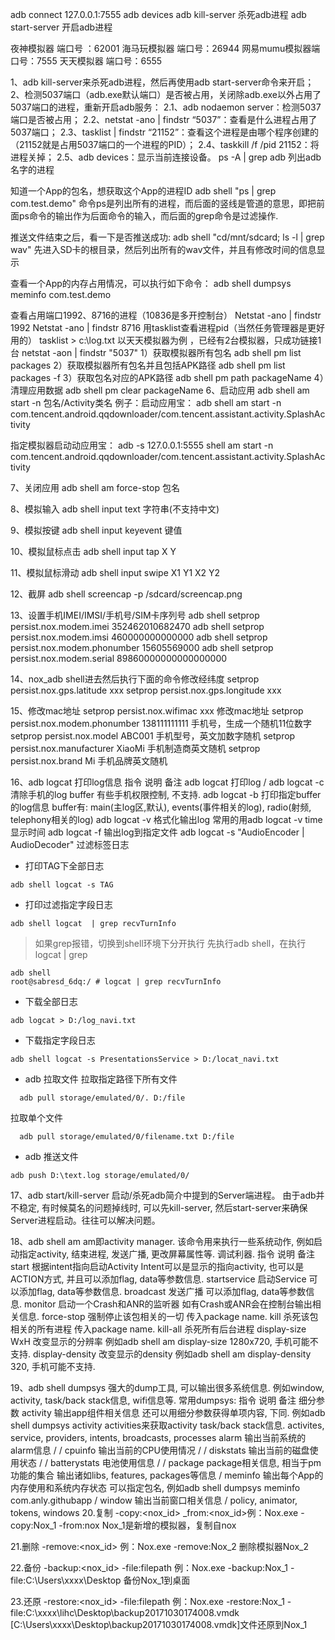 

adb connect 127.0.0.1:7555
adb   devices
adb kill-server 杀死adb进程
adb start-server 开启adb进程

夜神模拟器 端口号 ：62001
海马玩模拟器 端口号：26944
网易mumu模拟器端口号：7555
天天模拟器 端口号：6555

1、adb kill-server来杀死adb进程，然后再使用adb start-server命令来开启； 
2、检测5037端口（adb.exe默认端口）是否被占用，关闭除adb.exe以外占用了5037端口的进程，重新开启adb服务： 
2.1、adb nodaemon server：检测5037端口是否被占用； 
2.2、netstat -ano | findstr “5037”：查看是什么进程占用了5037端口； 
2.3、tasklist | findstr “21152”：查看这个进程是由哪个程序创建的（21152就是占用5037端口的一个进程的PID）； 
2.4、taskkill /f /pid 21152：将进程关掉； 
2.5、adb devices：显示当前连接设备。 
ps -A | grep adb 列出adb名字的进程

知道一个App的包名，想获取这个App的进程ID
adb shell "ps | grep com.test.demo" 命令ps是列出所有的进程，而后面的竖线是管道的意思，即把前面ps命令的输出作为后面命令的输入，而后面的grep命令是过滤操作.

推送文件结束之后，看一下是否推送成功:
adb shell "cd/mnt/sdcard; ls -l | grep wav" 先进入SD卡的根目录，然后列出所有的wav文件，并且有修改时间的信息显示

查看一个App的内存占用情况，可以执行如下命令：
adb shell dumpsys meminfo com.test.demo


查看占用端口1992、8716的进程（10836是多开控制台）
Netstat -ano | findstr 1992
Netstat -ano | findstr 8716
用tasklist查看进程pid（当然任务管理器是更好用的）
tasklist > c:\log.txt
以天天模拟器为例 ，已经有2台模拟器，只成功链接1台
netstat -aon | findstr "5037"
1）获取模拟器所有包名
adb shell pm list packages
2）获取模拟器所有包名并且包括APK路径
adb shell pm list packages -f
3）获取包名对应的APK路径
adb shell pm path packageName
4）清理应用数据
adb shell pm clear packageName
6、启动应用
adb shell am start -n 包名/Activity类名
例子：启动应用宝：
adb shell am start -n com.tencent.android.qqdownloader/com.tencent.assistant.activity.SplashActivity

指定模拟器启动动应用宝：
adb -s 127.0.0.1:5555 shell am start -n com.tencent.android.qqdownloader/com.tencent.assistant.activity.SplashActivity


7、关闭应用
adb shell am force-stop 包名

8、模拟输入
adb shell input text 字符串(不支持中文)

9、模拟按键
adb shell input keyevent 键值

10、模拟鼠标点击
adb shell input tap X Y

11、模拟鼠标滑动
adb shell input swipe X1 Y1 X2 Y2

12、截屏
adb shell screencap -p /sdcard/screencap.png

13、设置手机IMEI/IMSI/手机号/SIM卡序列号
adb shell setprop persist.nox.modem.imei 352462010682470
adb shell setprop persist.nox.modem.imsi 460000000000000
adb shell setprop persist.nox.modem.phonumber 15605569000
adb shell setprop persist.nox.modem.serial 89860000000000000000

14、nox_adb shell进去然后执行下面的命令修改经纬度
setprop persist.nox.gps.latitude xxx
setprop persist.nox.gps.longitude xxx

15、修改mac地址
setprop persist.nox.wifimac xxx                  修改mac地址
setprop persist.nox.modem.phonumber 138111111111         手机号，生成一个随机11位数字
setprop persist.nox.model ABC001                  手机型号，英文加数字随机
setprop persist.nox.manufacturer XiaoMi               手机制造商英文随机
setprop persist.nox.brand Mi                    手机品牌英文随机



16、adb logcat
打印log信息
指令 说明 备注
adb logcat 打印log /
adb logcat -c 清除手机的log buffer 有些手机权限控制, 不支持.
adb logcat -b <buffer> 打印指定buffer的log信息 buffer有: main(主log区,默认), events(事件相关的log), radio(射频, telephony相关的log)
adb logcat -v <format> 格式化输出log 常用的用adb logcat -v time显示时间
adb logcat -f <filename> 输出log到指定文件 
adb logcat -s "AudioEncoder | AudioDecoder"  过滤标签日志

- 打印TAG下全部日志
```
adb shell logcat -s TAG
```
- 打印过滤指定字段日志

```
adb shell logcat  | grep recvTurnInfo
```
> 如果grep报错，切换到shell环境下分开执行
> 先执行adb shell，在执行logcat | grep

```
adb shell
root@sabresd_6dq:/ # logcat | grep recvTurnInfo
```

- 下载全部日志

```
adb logcat > D:/log_navi.txt
```
- 下载指定字段日志

```
adb shell logcat -s PresentationsService > D:/locat_navi.txt
```
- adb 拉取文件
拉取指定路径下所有文件
```
  adb pull storage/emulated/0/. D:/file
```
拉取单个文件
```
  adb pull storage/emulated/0/filename.txt D:/file
```

- adb 推送文件
```
adb push D:\text.log storage/emulated/0/
```


17、adb start/kill-server
启动/杀死adb简介中提到的Server端进程。
由于adb并不稳定, 有时候莫名的问题掉线时, 可以先kill-server, 然后start-server来确保Server进程启动。往往可以解决问题。

18、adb shell am
am即activity manager.
该命令用来执行一些系统动作, 例如启动指定activity, 结束进程, 发送广播, 更改屏幕属性等. 调试利器.
指令 说明 备注
start <Intent> 根据intent指向启动Activity Intent可以是显示的指向activity, 也可以是ACTION方式, 并且可以添加flag, data等参数信息.
startservice <Intent> 启动Service 可以添加flag, data等参数信息.
broadcast <Intent> 发送广播 可以添加flag, data等参数信息.
monitor 启动一个Crash和ANR的监听器 如有Crash或ANR会在控制台输出相关信息.
force-stop <Package> 强制停止该包相关的一切 传入package name.
kill <Package> 杀死该包相关的所有进程 传入package name.
kill-all 杀死所有后台进程 
display-size WxH 改变显示的分辨率 例如adb shell am display-size 1280x720, 手机可能不支持.
display-density <dpi> 改变显示的density 例如adb shell am display-density 320, 手机可能不支持.

19、adb shell dumpsys
强大的dump工具, 可以输出很多系统信息. 例如window, activity, task/back stack信息, wifi信息等.
常用dumpsys:
指令 说明 备注 细分参数
activity 输出app组件相关信息 还可以用细分参数获得单项内容, 下同. 例如adb shell dumpsys activity activities来获取activity task/back stack信息. activites, service, providers, intents, broadcasts, processes
alarm 输出当前系统的alarm信息 / /
cpuinfo 输出当前的CPU使用情况 / /
diskstats 输出当前的磁盘使用状态 / /
batterystats 电池使用信息 / /
package package相关信息, 相当于pm功能的集合 输出诸如libs, features, packages等信息 /
meminfo 输出每个App的内存使用和系统内存状态 可以指定包名, 例如adb shell dumpsys meminfo com.anly.githubapp /
window 输出当前窗口相关信息 / policy, animator, tokens, windows
20.复制  -copy:<nox_id> _from:<nox_id>例：Nox.exe -copy:Nox_1 -from:nox
Nox_1是新增的模拟器，复制自nox

21.删除  -remove:<nox_id>
例：Nox.exe -remove:Nox_2
删除模拟器Nox_2

22.备份  -backup:<nox_id> -file:filepath
例：Nox.exe -backup:Nox_1 -file:C:\Users\xxxx\Desktop
备份Nox_1到桌面

23.还原  -restore:<nox_id> -file:filepath
例：Nox.exe -restore:Nox_1 -file:C:\xxxx\lihc\Desktop\backup20171030174008.vmdk
[C:\Users\xxxx\Desktop\backup20171030174008.vmdk]文件还原到Nox_1